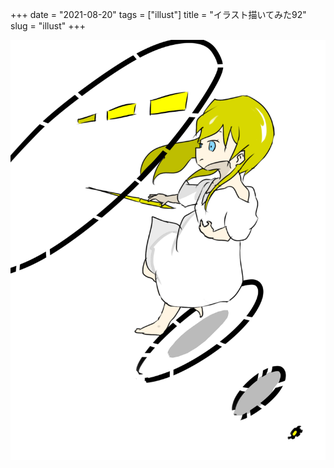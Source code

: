 +++
date = "2021-08-20"
tags = ["illust"]
title = "イラスト描いてみた92"
slug = "illust"
+++

![](/img/yui_92.png)

